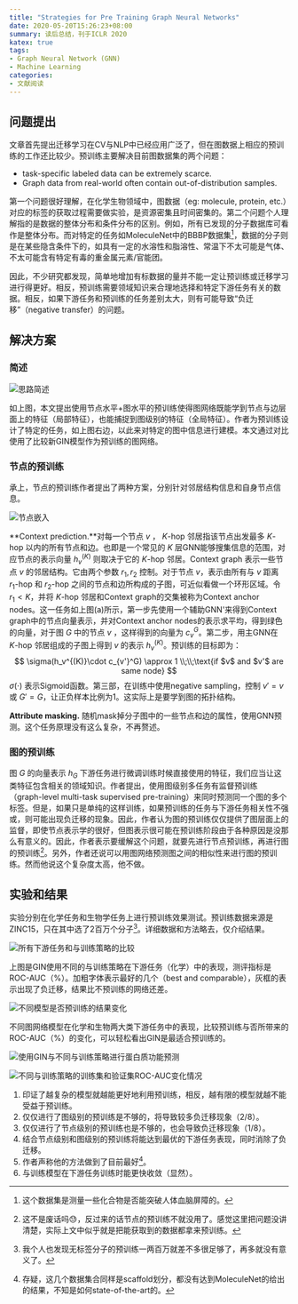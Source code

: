 ```yaml
---
title: "Strategies for Pre Training Graph Neural Networks"
date: 2020-05-20T15:26:23+08:00
summary: 读后总结，刊于ICLR 2020
katex: true
tags:
- Graph Neural Network (GNN)
- Machine Learning
categories:
- 文献阅读
---
```


## 问题提出

文章首先提出迁移学习在CV与NLP中已经应用广泛了，但在图数据上相应的预训练的工作还比较少。预训练主要解决目前图数据集的两个问题：

- task-specific labeled data can be extremely scarce.
- Graph data from real-world often contain out-of-distribution samples.

第一个问题很好理解，在化学生物领域中，图数据（eg: molecule, protein, etc.）对应的标签的获取过程需要做实验，是资源密集且时间密集的。第二个问题个人理解指的是数据的整体分布和条件分布的区别。例如，所有已发现的分子数据库可看作是整体分布。而对特定的任务如MoleculeNet中的BBBP数据集[^1]，数据的分子则是在某些隐含条件下的，如具有一定的水溶性和脂溶性、常温下不太可能是气体、不太可能含有特定有毒的重金属元素/官能团。

因此，不少研究都发现，简单地增加有标数据的量并不能一定让预训练或迁移学习进行得更好。相反，预训练需要领域知识来合理地选择和特定下游任务有关的数据。相反，如果下游任务和预训练的任务差别太大，则有可能导致“负迁移”（negative transfer）的问题。

## 解决方案

### 简述

![思路简述](https://minys-blog.oss-cn-beijing.aliyuncs.com/2020-05-20-WX20200520-170447%402x.png)

如上图，本文提出使用节点水平+图水平的预训练使得图网络既能学到节点与边层面上的特征（局部特征），也能捕捉到图级别的特征（全局特征）。作者为预训练设计了特定的任务，如上图右边，以此来对特定的图中信息进行建模。本文通过对比使用了比较新GIN模型作为预训练的图网络。

### 节点的预训练

承上，节点的预训练作者提出了两种方案，分别针对邻居结构信息和自身节点信息。

![节点嵌入](https://minys-blog.oss-cn-beijing.aliyuncs.com/2020-05-20-WX20200520-170517%402x.png)

**Context prediction.**对每一个节点 $v$ ， $K$-hop 邻居指该节点出发最多 $K$-hop 以内的所有节点和边。也即是一个常见的 $K$ 层GNN能够搜集信息的范围，对应节点的表示向量 $h_v^{(K)}$ 则取决于它的 $K$-hop 邻居。Context graph 表示一些节点 $v$ 的邻居结构。它由两个参数 $r_1, r_2$ 控制。对于节点 $v$，表示由所有与 $v$ 距离 $r_1$-hop 和 $r_2$-hop 之间的节点和边所构成的子图，可近似看做一个环形区域。令 $r_1 < K$，并将 $K$-hop 邻居和Context graph的交集被称为Context anchor nodes。这一任务如上图(a)所示，第一步先使用一个辅助GNN'来得到Context graph中的节点向量表示，并对Context anchor nodes的表示求平均，得到绿色的向量，对于图 $G$ 中的节点 $v$ ，这样得到的向量为 $c_v^G$。第二步，用主GNN在 $K$-hop 邻居组成的子图上得到 $v$ 的表示 $h_v^{(K)}$。预训练的目标即为：
$$
\sigma(h_v^{(K)}\cdot c_{v'}^G) \approx 1 \\;\\;\text{if $v$ and $v'$ are same node}
$$
$\sigma(\cdot)$ 表示$\text{Sigmoid}$函数。第三部，在训练中使用negative sampling，控制 $v'=v$ 或 $G'=G$，让正负样本比例为1。这实际上是要学到图的拓扑结构。

**Attribute masking.** 随机mask掉分子图中的一些节点和边的属性，使用GNN预测。这个任务原理没有这么复杂，不再赘述。

### 图的预训练

图 $G$ 的向量表示 $h_G$ 下游任务进行微调训练时候直接使用的特征，我们应当让这类特征包含相关的领域知识。作者提出，使用图级别多任务有监督预训练（graph-level multi-task supervised pre-training）来同时预测同一个图的多个标签。但是，如果只是单纯的这样训练，如果预训练的任务与下游任务相关性不强或，则可能出现负迁移的现象。因此，作者认为图的预训练仅仅提供了图层面上的监督，即使节点表示学的很好，但图表示很可能在预训练阶段由于各种原因是没那么有意义的。因此，作者表示要缓解这个问题，就要先进行节点预训练，再进行图的预训练[^2]。另外，作者还说可以用图网络预测图之间的相似性来进行图的预训练。然而他说这个复杂度太高，他不做。

## 实验和结果

实验分别在化学任务和生物学任务上进行预训练效果测试。预训练数据来源是ZINC15，只在其中选了2百万个分子[^3]。详细数据和方法略去，仅介绍结果。

![所有下游任务和与训练策略的比较](https://minys-blog.oss-cn-beijing.aliyuncs.com/2020-05-20-WX20200520-183500%402x.png)

上图是GIN使用不同的与训练策略在下游任务（化学）中的表现，测评指标是ROC-AUC（%）。加粗字体表示最好的几个（best and comparable），灰框的表示出现了负迁移，结果比不预训练的网络还差。

![不同模型是否预训练的结果变化](https://minys-blog.oss-cn-beijing.aliyuncs.com/2020-05-20-WX20200520-183515%402x.png)

不同图网络模型在化学和生物两大类下游任务中的表现，比较预训练与否所带来的ROC-AUC（%）的变化，可以轻松看出GIN是最适合预训练的。

![使用GIN与不同与训练策略进行蛋白质功能预测](https://minys-blog.oss-cn-beijing.aliyuncs.com/2020-05-20-WX20200520-184420%402x.png)

![不同与训练策略的训练集和验证集ROC-AUC变化情况](https://minys-blog.oss-cn-beijing.aliyuncs.com/2020-05-20-WX20200520-184432%402x.png)

1. 印证了越复杂的模型就越能更好地利用预训练，相反，越有限的模型就越不能受益于预训练。
2. 仅仅进行了图级别的预训练是不够的，将导致较多负迁移现象（2/8）。
3. 仅仅进行了节点级别的预训练也是不够的，也会导致负迁移现象（1/8）。
4. 结合节点级别和图级别的预训练将能达到最优的下游任务表现，同时消除了负迁移。
5. 作者声称他的方法做到了目前最好[^4]。
6. 与训练模型在下游任务训练时能更快收敛（显然）。

[^1]: 这个数据集是测量一些化合物是否能突破人体血脑屏障的。
[^2]:这不是废话吗😓，反过来的话节点的预训练不就没用了。感觉这里把问题没讲清楚，实际上文中似乎就是把能获取到的数据都拿来预训练。
[^3]: 我个人也发现无标签分子的预训练一两百万就差不多很足够了，再多就没有意义了。
[^4]: 存疑，这几个数据集合同样是scaffold划分，都没有达到MoleculeNet的给出的结果，不知是如何state-of-the-art的。